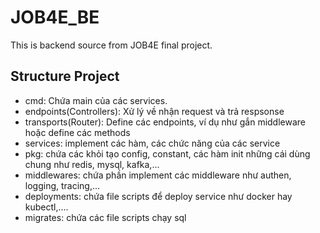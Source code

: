 # JOB4E_BE

This is backend source from JOB4E final project.

## Structure Project
* cmd: Chứa main của các services.
* endpoints(Controllers): Xử lý về nhận request và trả respsonse
* transports(Router): Define các endpoints, ví dụ như gắn middleware hoặc define các methods
* services: implement các hàm, các chức năng của các service
* pkg: chứa các khỏi tạo config, constant, các hàm init những cái dùng chung như redis, mysql, kafka,...
* middlewares: chứa phần implement các middleware như authen, logging, tracing,...
* deployments: chứa file scripts để deploy service như docker hay kubectl,....
* migrates: chứa các file scripts chạy sql